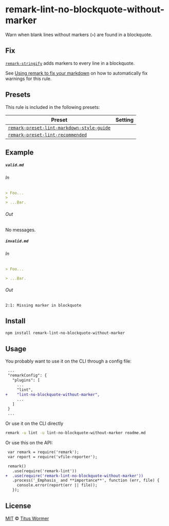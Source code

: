 <!--This file is generated-->

# remark-lint-no-blockquote-without-marker

Warn when blank lines without markers (`>`) are found in a blockquote.

## Fix

[`remark-stringify`](https://github.com/remarkjs/remark/tree/master/packages/remark-stringify)
adds markers to every line in a blockquote.

See [Using remark to fix your markdown](https://github.com/remarkjs/remark-lint#using-remark-to-fix-your-markdown)
on how to automatically fix warnings for this rule.

## Presets

This rule is included in the following presets:

| Preset | Setting |
| ------ | ------- |
| [`remark-preset-lint-markdown-style-guide`](https://github.com/remarkjs/remark-lint/tree/master/packages/remark-preset-lint-markdown-style-guide) |  |
| [`remark-preset-lint-recommended`](https://github.com/remarkjs/remark-lint/tree/master/packages/remark-preset-lint-recommended) |  |

## Example

##### `valid.md`

###### In

```markdown
> Foo...
>
> ...Bar.
```

###### Out

No messages.

##### `invalid.md`

###### In

```markdown
> Foo...

> ...Bar.
```

###### Out

```text
2:1: Missing marker in blockquote
```

## Install

```sh
npm install remark-lint-no-blockquote-without-marker
```

## Usage

You probably want to use it on the CLI through a config file:

```diff
 ...
 "remarkConfig": {
   "plugins": [
     ...
     "lint",
+    "lint-no-blockquote-without-marker",
     ...
   ]
 }
 ...
```

Or use it on the CLI directly

```sh
remark -u lint -u lint-no-blockquote-without-marker readme.md
```

Or use this on the API:

```diff
 var remark = require('remark');
 var report = require('vfile-reporter');

 remark()
   .use(require('remark-lint'))
+  .use(require('remark-lint-no-blockquote-without-marker'))
   .process('_Emphasis_ and **importance**', function (err, file) {
     console.error(report(err || file));
   });
```

## License

[MIT](https://github.com/remarkjs/remark-lint/blob/master/LICENSE) © [Titus Wormer](http://wooorm.com)
